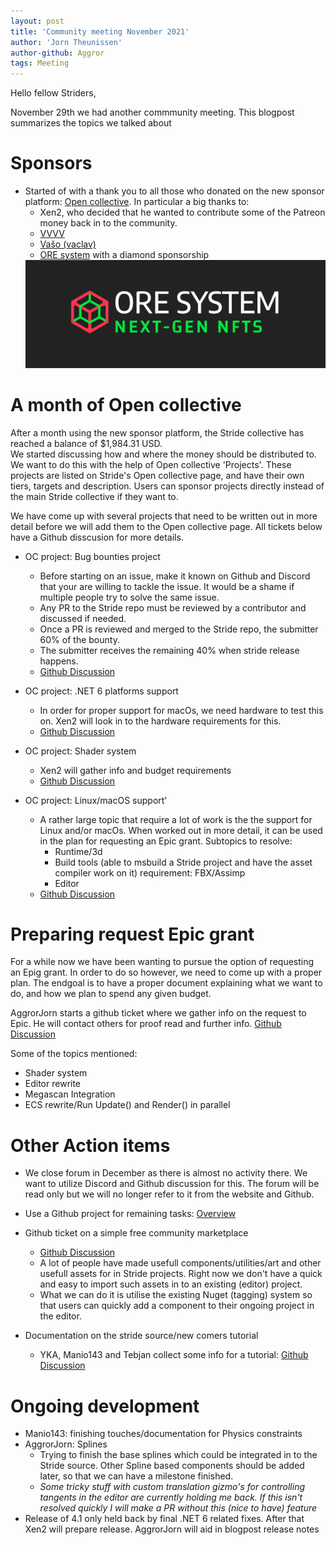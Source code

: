```yaml
---
layout: post
title: 'Community meeting November 2021'
author: 'Jorn Theunissen'
author-github: Aggror
tags: Meeting
---
```

Hello fellow Striders,

November 29th we had another commmunity meeting. This blogpost summarizes the topics we talked about

# Sponsors
* Started of with a thank you to all those who donated on the new sponsor platform: [Open collective](https://opencollective.com/stride3d). In particular a big thanks to:
    * Xen2, who decided that he wanted to contribute some of the Patreon money back in to the community.
    * [VVVV](https://visualprogramming.net/)
    * [Vašo (vaclav)](https://opencollective.com/vaclav)
    * [ORE system](https://www.ore-system.com/) with a diamond sponsorship 
    <img src="/images/sponsors/ore_system-next_gen_nfts_dark.png"/>


# A month of Open collective
After a month using the new sponsor platform, the Stride collective has reached a balance of $1,984.31 USD.  
We started discussing how and where the money should be distributed to. We want to do this with the help of Open collective 'Projects'. These projects are listed on Stride's Open collective page, and have their own tiers, targets and description. Users can sponsor projects directly instead of the main Stride collective if they want to.

We have come up with several projects that need to be written out in more detail before we will add them to the Open collective page. All tickets below have a Github disscusion for more details.

- OC project: Bug bounties project
    - Before starting on an issue, make it known on Github and Discord that your are willing to tackle the issue. It would be a shame if multiple people try to solve the same issue.
    - Any PR to the Stride repo must be reviewed by a contributor and discussed if needed.
    - Once a PR is reviewed and merged to the Stride repo, the submitter 60% of the bounty.
    - The submitter receives the remaining 40% when stride release happens.
    - [Github Discussion](https://github.com/stride3d/stride/discussions/1204)

- OC project: .NET 6 platforms support
    - In order for proper support for macOs, we need hardware to test this on. Xen2 will look in to the hardware requirements for this.
    - [Github Discussion](https://github.com/stride3d/stride/discussions/1206)

- OC project: Shader system
    - Xen2 will gather info and budget requirements
    - [Github Discussion](https://github.com/stride3d/stride/discussions/1201)

- OC project: Linux/macOS support'
    - A rather large topic that require a lot of work is the the support for Linux and/or macOs. When worked out in more detail, it can be used in the plan for requesting an Epic grant. Subtopics to resolve:
        - Runtime/3d
        - Build tools (able to msbuild a Stride project and have the asset compiler work on it) requirement:  FBX/Assimp
        - Editor 
    - [Github Discussion](https://github.com/stride3d/stride/discussions/1202)


# Preparing request Epic grant
For a while now we have been wanting to pursue the option of requesting an Epig grant. In order to do so however, we need to come up with a proper plan. The endgoal is to have a proper document explaining what we want to do, and how we plan to spend any given budget.

AggrorJorn starts a github ticket where we gather info on the request to Epic. He will contact others for proof read and further info. [Github Discussion](https://github.com/stride3d/stride/discussions/1207)

Some of the topics mentioned:
- Shader system
- Editor rewrite
- Megascan Integration 
- ECS rewrite/Run Update() and Render() in parallel


# Other Action items
- We close forum in December as there is almost no activity there. We want to utilize Discord and Github discussion for this. The forum will be read only but we will no longer refer to it from the website and Github.
- Use a Github project for remaining tasks: [Overview](https://github.com/orgs/stride3d/projects/3/views/1)
- Github ticket on a simple free community marketplace
    - [Github Discussion](https://github.com/stride3d/stride/issues/1197)
    -  A lot of people have made usefull components/utilities/art and other usefull assets for in Stride projects. Right now we don't have a quick and easy to import such assets in to an existing (editor) project. 
    - What we can do it is utilise the existing Nuget (tagging) system so that users can quickly add a component to their ongoing project in the editor. 
    
- Documentation on the stride source/new comers tutorial
    - YKA, Manio143 and Tebjan collect some info for a tutorial: [Github Discussion](https://github.com/stride3d/stride/discussions/1211) 


# Ongoing development
- Manio143: finishing touches/documentation for Physics constraints
- AggrorJorn: Splines
    - Trying to finish the base splines which could be integrated in to the Stride source. Other Spline based components should be added later, so that we can have a milestone finished.
    - *Some tricky stuff with custom translation gizmo's for controlling tangents in the editor are currently holding me back. If this isn't resolved quickly I will make a PR without this (nice to have) feature*
- Release of 4.1 only held back by final .NET 6 related fixes. After that Xen2 will prepare release. AggrorJorn will aid in blogpost release notes
        
